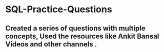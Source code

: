 # SQL-Practice-Questions
## Created a series of questions with multiple concepts, Used the resources like Ankit Bansal Videos and other channels .
